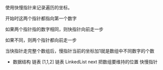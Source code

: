 使用快慢指针来记录遍历的坐标。

开始时这两个指针都指向第一个数字

如果两个指针指的数字相同，则快指针向前走一步

如果不同，则两个指针都向前走一步

当快指针走完整个数组后，慢指针当前的坐标加1就是数组中不同数字的个数

- 数据结构  链表
  [1,1,2] 链表
  LinkedList next
  把数组要维持的位置  快慢指针
